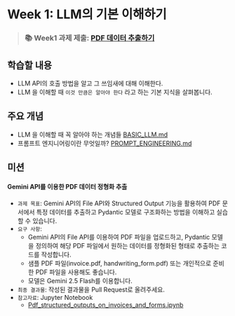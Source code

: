 # Week 1: LLM의 기본 이해하기

> ### 📚 Week1 과제 제출: [PDF 데이터 추출하기](https://github.com/AI-Study-LYB/week1/blob/week1/submission/%EC%9D%B4%EC%9C%A0%EB%B9%88.md)

## 학습할 내용
* LLM API의 호출 방법을 알고 그 쓰임새에 대해 이해한다.
* LLM 을 이해할 때 `이것 만큼은 알아야 한다` 라고 하는 기본 지식을 살펴봅니다.

## 주요 개념
* LLM 을 이해할 때 꼭 알아야 하는 개념들 [BASIC_LLM.md](docs/BASIC_LLM.md)
* 프롬프트 엔지니어링이란 무엇일까? [PROMPT_ENGINEERING.md](docs/PROMPT_ENGINEERING.md)

## 미션
#### Gemini API를 이용한 PDF 데이터 정형화 추출
* `과제 목표`: Gemini API의 File API와 Structured Output 기능을 활용하여 PDF 문서에서 특정 데이터를 추출하고 Pydantic 모델로 구조화하는 방법을 이해하고 실습할 수 있습니다.
* `요구 사항`:
  * Gemini API의 File API를 이용하여 PDF 파일을 업로드하고, Pydantic 모델을 정의하여 해당 PDF 파일에서 원하는 데이터를 정형화된 형태로 추출하는 코드를 작성합니다.
  * 샘플 PDF 파일(invoice.pdf, handwriting_form.pdf) 또는 개인적으로 준비한 PDF 파일을 사용해도 좋습니다.
  * 모델은 Gemini 2.5 Flash를 이용합니다.
* `최종 결과물`: 작성된 결과물을 Pull Request로 올려주세요.
* `참고자료`: Jupyter Notebook
  * [Pdf_structured_outputs_on_invoices_and_forms.ipynb](docs/Pdf_structured_outputs_on_invoices_and_forms.ipynb)
